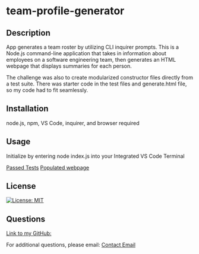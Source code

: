 # team-profile-generator

## Description

App generates a team roster by utilizing CLI inquirer prompts. This is a Node.js command-line application that takes in information about employees on a software engineering team, then generates an HTML webpage that displays summaries for each person.

The challenge was also to create modularized constructor files directly from a test suite. There was starter code in the test files and generate.html file, so my code had to fit seamlessly.

## Installation

node.js, npm, VS Code, inquirer, and browser required

## Usage

Initialize by entering node index.js into your Integrated VS Code Terminal

[Passed Tests](./assets/screenshots/Screenshot%202023-04-28%20at%207.47.51%20PM.png)
[Populated webpage](./assets/screenshots/Screenshot%202023-04-28%20at%208.07.25%20PM.png)

## License

[![License: MIT](https://img.shields.io/badge/License-MIT-yellow.svg)](https://opensource.org/licenses/MIT)

## Questions

[Link to my GitHub:](https://github.com/stasiaDiamond)

For additional questions, please email: [Contact Email](mailto:nsisco@uw.edu)